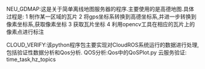 NEU_GDMAP:这是关于简单离线地图服务器的程序.主要使用的是高德地图.具体过程是: 1 制作某一区域的瓦片 2 将gps坐标系转换到高德坐标系,并进一步转换到像素坐标系,获取像素坐标 3 获取瓦片坐标 4 利用opencv工具在相应的瓦片上的像素点进行标注

CLOUD_VERIFY:该python程序包主要实现对CloudROS系统运行的数据进行处理,包括验证性数据分析和Qos分析. QOS分析:Qos中的QoSPlot.py 云服务验证:
time_task,hz_topics